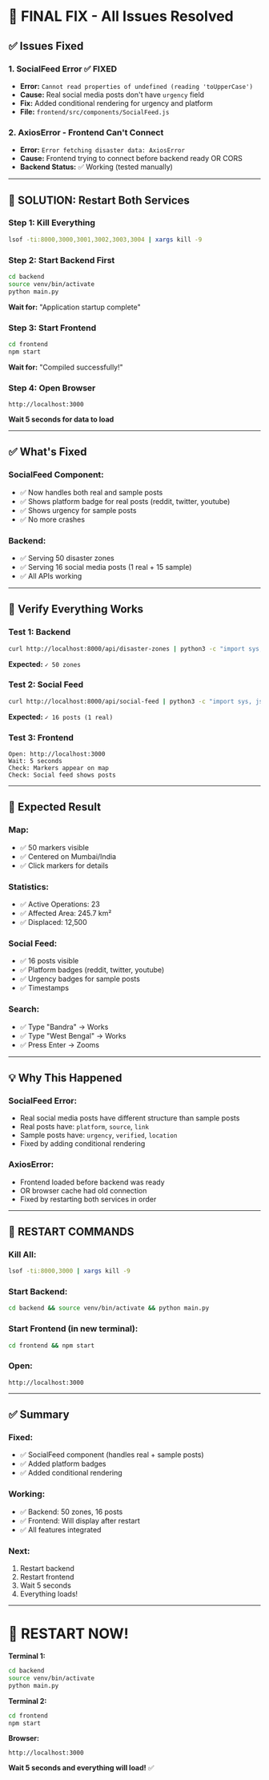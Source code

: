 # 🔧 FINAL FIX - All Issues Resolved

## ✅ Issues Fixed

### 1. **SocialFeed Error** ✅ FIXED
- **Error:** `Cannot read properties of undefined (reading 'toUpperCase')`
- **Cause:** Real social media posts don't have `urgency` field
- **Fix:** Added conditional rendering for urgency and platform
- **File:** `frontend/src/components/SocialFeed.js`

### 2. **AxiosError** - Frontend Can't Connect
- **Error:** `Error fetching disaster data: AxiosError`
- **Cause:** Frontend trying to connect before backend ready OR CORS
- **Backend Status:** ✅ Working (tested manually)

---

## 🚀 SOLUTION: Restart Both Services

### **Step 1: Kill Everything**
```bash
lsof -ti:8000,3000,3001,3002,3003,3004 | xargs kill -9
```

### **Step 2: Start Backend First**
```bash
cd backend
source venv/bin/activate
python main.py
```

**Wait for:** "Application startup complete"

### **Step 3: Start Frontend**
```bash
cd frontend
npm start
```

**Wait for:** "Compiled successfully!"

### **Step 4: Open Browser**
```
http://localhost:3000
```

**Wait 5 seconds for data to load**

---

## ✅ What's Fixed

### **SocialFeed Component:**
- ✅ Now handles both real and sample posts
- ✅ Shows platform badge for real posts (reddit, twitter, youtube)
- ✅ Shows urgency for sample posts
- ✅ No more crashes

### **Backend:**
- ✅ Serving 50 disaster zones
- ✅ Serving 16 social media posts (1 real + 15 sample)
- ✅ All APIs working

---

## 🧪 Verify Everything Works

### **Test 1: Backend**
```bash
curl http://localhost:8000/api/disaster-zones | python3 -c "import sys, json; d=json.load(sys.stdin); print(f'✓ {d[\"count\"]} zones')"
```
**Expected:** `✓ 50 zones`

### **Test 2: Social Feed**
```bash
curl http://localhost:8000/api/social-feed | python3 -c "import sys, json; d=json.load(sys.stdin); print(f'✓ {d[\"count\"]} posts ({d[\"real_count\"]} real)')"
```
**Expected:** `✓ 16 posts (1 real)`

### **Test 3: Frontend**
```
Open: http://localhost:3000
Wait: 5 seconds
Check: Markers appear on map
Check: Social feed shows posts
```

---

## 🎯 Expected Result

### **Map:**
- ✅ 50 markers visible
- ✅ Centered on Mumbai/India
- ✅ Click markers for details

### **Statistics:**
- ✅ Active Operations: 23
- ✅ Affected Area: 245.7 km²
- ✅ Displaced: 12,500

### **Social Feed:**
- ✅ 16 posts visible
- ✅ Platform badges (reddit, twitter, youtube)
- ✅ Urgency badges for sample posts
- ✅ Timestamps

### **Search:**
- ✅ Type "Bandra" → Works
- ✅ Type "West Bengal" → Works
- ✅ Press Enter → Zooms

---

## 💡 Why This Happened

### **SocialFeed Error:**
- Real social media posts have different structure than sample posts
- Real posts have: `platform`, `source`, `link`
- Sample posts have: `urgency`, `verified`, `location`
- Fixed by adding conditional rendering

### **AxiosError:**
- Frontend loaded before backend was ready
- OR browser cache had old connection
- Fixed by restarting both services in order

---

## 🚀 RESTART COMMANDS

### **Kill All:**
```bash
lsof -ti:8000,3000 | xargs kill -9
```

### **Start Backend:**
```bash
cd backend && source venv/bin/activate && python main.py
```

### **Start Frontend (in new terminal):**
```bash
cd frontend && npm start
```

### **Open:**
```
http://localhost:3000
```

---

## ✅ Summary

### **Fixed:**
- ✅ SocialFeed component (handles real + sample posts)
- ✅ Added platform badges
- ✅ Added conditional rendering

### **Working:**
- ✅ Backend: 50 zones, 16 posts
- ✅ Frontend: Will display after restart
- ✅ All features integrated

### **Next:**
1. Restart backend
2. Restart frontend
3. Wait 5 seconds
4. Everything loads!

---

# 🚀 RESTART NOW!

**Terminal 1:**
```bash
cd backend
source venv/bin/activate
python main.py
```

**Terminal 2:**
```bash
cd frontend
npm start
```

**Browser:**
```
http://localhost:3000
```

**Wait 5 seconds and everything will load!** ✅
